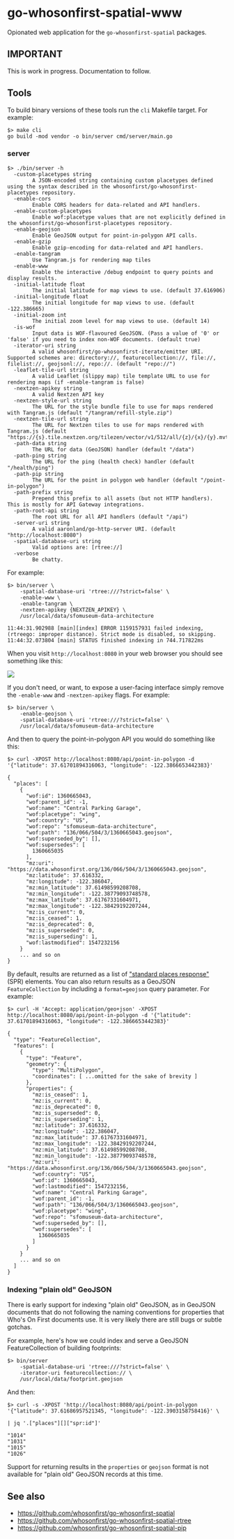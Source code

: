 # go-whosonfirst-spatial-www

Opionated web application for the `go-whosonfirst-spatial` packages.

## IMPORTANT

This is work in progress. Documentation to follow.

## Tools

To build binary versions of these tools run the `cli` Makefile target. For example:

```
$> make cli
go build -mod vendor -o bin/server cmd/server/main.go
```

### server

```
$> ./bin/server -h
  -custom-placetypes string
    	A JSON-encoded string containing custom placetypes defined using the syntax described in the whosonfirst/go-whosonfirst-placetypes repository.
  -enable-cors
    	Enable CORS headers for data-related and API handlers.
  -enable-custom-placetypes
    	Enable wof:placetype values that are not explicitly defined in the whosonfirst/go-whosonfirst-placetypes repository.
  -enable-geojson
    	Enable GeoJSON output for point-in-polygon API calls.
  -enable-gzip
    	Enable gzip-encoding for data-related and API handlers.
  -enable-tangram
    	Use Tangram.js for rendering map tiles
  -enable-www
    	Enable the interactive /debug endpoint to query points and display results.
  -initial-latitude float
    	The initial latitude for map views to use. (default 37.616906)
  -initial-longitude float
    	The initial longitude for map views to use. (default -122.386665)
  -initial-zoom int
    	The initial zoom level for map views to use. (default 14)
  -is-wof
    	Input data is WOF-flavoured GeoJSON. (Pass a value of '0' or 'false' if you need to index non-WOF documents. (default true)
  -iterator-uri string
    	A valid whosonfirst/go-whosonfirst-iterate/emitter URI. Supported schemes are: directory://, featurecollection://, file://, filelist://, geojsonl://, repo://. (default "repo://")
  -leaflet-tile-url string
    	A valid Leaflet (slippy map) tile template URL to use for rendering maps (if -enable-tangram is false)
  -nextzen-apikey string
    	A valid Nextzen API key
  -nextzen-style-url string
    	The URL for the style bundle file to use for maps rendered with Tangram.js (default "/tangram/refill-style.zip")
  -nextzen-tile-url string
    	The URL for Nextzen tiles to use for maps rendered with Tangram.js (default "https://{s}.tile.nextzen.org/tilezen/vector/v1/512/all/{z}/{x}/{y}.mvt")
  -path-data string
    	The URL for data (GeoJSON) handler (default "/data")
  -path-ping string
    	The URL for the ping (health check) handler (default "/health/ping")
  -path-pip string
    	The URL for the point in polygon web handler (default "/point-in-polygon")
  -path-prefix string
    	Prepend this prefix to all assets (but not HTTP handlers). This is mostly for API Gateway integrations.
  -path-root-api string
    	The root URL for all API handlers (default "/api")
  -server-uri string
    	A valid aaronland/go-http-server URI. (default "http://localhost:8080")
  -spatial-database-uri string
    	Valid options are: [rtree://]
  -verbose
    	Be chatty.
```

For example:

```
$> bin/server \
	-spatial-database-uri 'rtree:///?strict=false' \
	-enable-www \	
	-enable-tangram \
	-nextzen-apikey {NEXTZEN_APIKEY} \
	/usr/local/data/sfomuseum-data-architecture
	
11:44:31.902988 [main][index] ERROR 1159157931 failed indexing, (rtreego: improper distance). Strict mode is disabled, so skipping.
11:44:32.073804 [main] STATUS finished indexing in 744.717822ms
```

When you visit `http://localhost:8080` in your web browser you should see something like this:

![](docs/images/server.png)

If you don't need, or want, to expose a user-facing interface simply remove the `-enable-www` and `-nextzen-apikey` flags. For example:

```
$> bin/server \
	-enable-geojson \
	-spatial-database-uri 'rtree:///?strict=false' \
	/usr/local/data/sfomuseum-data-architecture
```

And then to query the point-in-polygon API you would do something like this:

```
$> curl -XPOST http://localhost:8080/api/point-in-polygon -d '{"latitude": 37.61701894316063, "longitude": -122.3866653442383}'

{
  "places": [
    {
      "wof:id": 1360665043,
      "wof:parent_id": -1,
      "wof:name": "Central Parking Garage",
      "wof:placetype": "wing",
      "wof:country": "US",
      "wof:repo": "sfomuseum-data-architecture",
      "wof:path": "136/066/504/3/1360665043.geojson",
      "wof:superseded_by": [],
      "wof:supersedes": [
        1360665035
      ],
      "mz:uri": "https://data.whosonfirst.org/136/066/504/3/1360665043.geojson",
      "mz:latitude": 37.616332,
      "mz:longitude": -122.386047,
      "mz:min_latitude": 37.61498599208708,
      "mz:min_longitude": -122.38779093748578,
      "mz:max_latitude": 37.61767331604971,
      "mz:max_longitude": -122.38429192207244,
      "mz:is_current": 0,
      "mz:is_ceased": 1,
      "mz:is_deprecated": 0,
      "mz:is_superseded": 0,
      "mz:is_superseding": 1,
      "wof:lastmodified": 1547232156
    }
    ... and so on
}    
```

By default, results are returned as a list of ["standard places response"](https://github.com/whosonfirst/go-whosonfirst-spr/) (SPR) elements. You can also return results as a GeoJSON `FeatureCollection` by including a `format=geojson` query parameter. For example:


```
$> curl -H 'Accept: application/geo+json' -XPOST http://localhost:8080/api/point-in-polygon -d '{"latitude": 37.61701894316063, "longitude": -122.3866653442383}'

{
  "type": "FeatureCollection",
  "features": [
    {
      "type": "Feature",
      "geometry": {
        "type": "MultiPolygon",
        "coordinates": [ ...omitted for the sake of brevity ]
      },
      "properties": {
        "mz:is_ceased": 1,
        "mz:is_current": 0,
        "mz:is_deprecated": 0,
        "mz:is_superseded": 0,
        "mz:is_superseding": 1,
        "mz:latitude": 37.616332,
        "mz:longitude": -122.386047,
        "mz:max_latitude": 37.61767331604971,
        "mz:max_longitude": -122.38429192207244,
        "mz:min_latitude": 37.61498599208708,
        "mz:min_longitude": -122.38779093748578,
        "mz:uri": "https://data.whosonfirst.org/136/066/504/3/1360665043.geojson",
        "wof:country": "US",
        "wof:id": 1360665043,
        "wof:lastmodified": 1547232156,
        "wof:name": "Central Parking Garage",
        "wof:parent_id": -1,
        "wof:path": "136/066/504/3/1360665043.geojson",
        "wof:placetype": "wing",
        "wof:repo": "sfomuseum-data-architecture",
        "wof:superseded_by": [],
        "wof:supersedes": [
          1360665035
        ]
      }
    }
    ... and so on
  ]
}  
```

### Indexing "plain old" GeoJSON

There is early support for indexing "plain old" GeoJSON, as in GeoJSON documents that do not following the naming conventions for properties that Who's On First documents use. It is very likely there are still bugs or subtle gotchas.

For example, here's how we could index and serve a GeoJSON FeatureCollection of building footprints:

```
$> bin/server
	-spatial-database-uri 'rtree:///?strict=false' \
	-iterator-uri featurecollection:// \
	/usr/local/data/footprint.geojson
```

And then:

```
$> curl -s -XPOST 'http://localhost:8080/api/point-in-polygon '{"latitude": 37.61686957521345, "longitude": -122.3903158758416}' \

| jq '.["places"][]["spr:id"]'

"1014"
"1031"
"1015"
"1026"
```

Support for returning results in the `properties` or `geojson` format is not available for "plain old" GeoJSON records at this time.

## See also

* https://github.com/whosonfirst/go-whosonfirst-spatial
* https://github.com/whosonfirst/go-whosonfirst-spatial-rtree
* https://github.com/whosonfirst/go-whosonfirst-spatial-pip